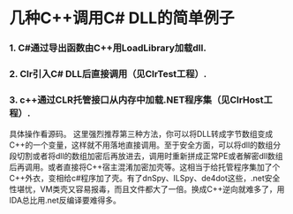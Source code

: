 # 几种C++调用C# DLL的简单例子  

### 1. C#通过导出函数由C++用LoadLibrary加载dll.  

### 2. Clr引入C# DLL后直接调用（见ClrTest工程）.  

### 3. c++通过CLR托管接口从内存中加载.NET程序集（见ClrHost工程）.   

具体操作看源码。
这里强烈推荐第三种方法，你可以将DLL转成字节数组变成C++的一个变量，这样就不用落地直接调用。至于安全方面，可以将dll的数组分段切割或者将dll的数组加密后再放进去，调用时重新拼成正常PE或者解密dll数组后再调用。或者直接将C++宿主混淆加密加壳等。这相当于给托管程序集加了个C++外衣，变相给c#程序加了壳。有了dnSpy、ILSpy、de4dot这些，.net安全性堪忧，VM类壳又容易报毒，而且文件都大了一倍。换成C++逆向就难多了，用IDA总比用.net反编译要难得多。
